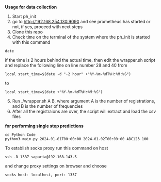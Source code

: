 

**Usage for data collection**

1. Start ph_init
2. go to http://192.168.254.130:9090 and see prometheus has started or not, if yes, proceed with next steps
3. Clone this repo
4. Check time on the terminal of the system where the ph_init is started with this command
```
date
```
if the time is 2 hours behind the actual time, then edit the wrapper.sh script and replace the following line on line number 28 and 40 
from 
```
local start_time=$(date -d "-2 hour" +"%Y-%m-%dT%H:%M:%S")
```
to
```
local start_time=$(date +"%Y-%m-%dT%H:%M:%S")
```
5. Run ./wrapper.sh A B, where argument A is the number of registrations, and B is the number of frequencies
6. After all the registraions are over, the script will extract and load the csv files


**for performing single step predictions**
```
cd Python Code
python3 main.py 2024-01-01T00:00:00 2024-01-02T00:00:00 ABC123 100
```

To establish socks proxy
run this command on host
```
ssh -D 1337 saparia@192.168.143.5
```
and change proxy settings on browser and choose 
```
socks host: localhost, port: 1337
```